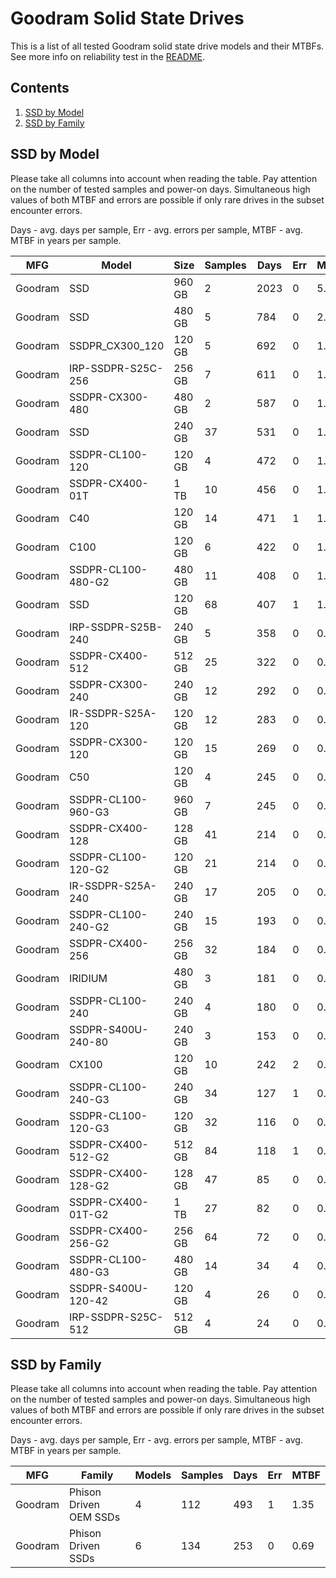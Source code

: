 Goodram Solid State Drives
==========================

This is a list of all tested Goodram solid state drive models and their MTBFs. See
more info on reliability test in the [README](https://github.com/linuxhw/SMART).

Contents
--------

1. [ SSD by Model  ](#ssd-by-model)
2. [ SSD by Family ](#ssd-by-family)

SSD by Model
------------

Please take all columns into account when reading the table. Pay attention on the
number of tested samples and power-on days. Simultaneous high values of both MTBF
and errors are possible if only rare drives in the subset encounter errors.

Days - avg. days per sample,
Err  - avg. errors per sample,
MTBF - avg. MTBF in years per sample.

| MFG       | Model              | Size   | Samples | Days  | Err   | MTBF |
|-----------|--------------------|--------|---------|-------|-------|------|
| Goodram   | SSD                | 960 GB | 2       | 2023  | 0     | 5.54   |
| Goodram   | SSD                | 480 GB | 5       | 784   | 0     | 2.15   |
| Goodram   | SSDPR_CX300_120    | 120 GB | 5       | 692   | 0     | 1.90   |
| Goodram   | IRP-SSDPR-S25C-256 | 256 GB | 7       | 611   | 0     | 1.68   |
| Goodram   | SSDPR-CX300-480    | 480 GB | 2       | 587   | 0     | 1.61   |
| Goodram   | SSD                | 240 GB | 37      | 531   | 0     | 1.46   |
| Goodram   | SSDPR-CL100-120    | 120 GB | 4       | 472   | 0     | 1.30   |
| Goodram   | SSDPR-CX400-01T    | 1 TB   | 10      | 456   | 0     | 1.25   |
| Goodram   | C40                | 120 GB | 14      | 471   | 1     | 1.25   |
| Goodram   | C100               | 120 GB | 6       | 422   | 0     | 1.16   |
| Goodram   | SSDPR-CL100-480-G2 | 480 GB | 11      | 408   | 0     | 1.12   |
| Goodram   | SSD                | 120 GB | 68      | 407   | 1     | 1.11   |
| Goodram   | IRP-SSDPR-S25B-240 | 240 GB | 5       | 358   | 0     | 0.98   |
| Goodram   | SSDPR-CX400-512    | 512 GB | 25      | 322   | 0     | 0.88   |
| Goodram   | SSDPR-CX300-240    | 240 GB | 12      | 292   | 0     | 0.80   |
| Goodram   | IR-SSDPR-S25A-120  | 120 GB | 12      | 283   | 0     | 0.78   |
| Goodram   | SSDPR-CX300-120    | 120 GB | 15      | 269   | 0     | 0.74   |
| Goodram   | C50                | 120 GB | 4       | 245   | 0     | 0.67   |
| Goodram   | SSDPR-CL100-960-G3 | 960 GB | 7       | 245   | 0     | 0.67   |
| Goodram   | SSDPR-CX400-128    | 128 GB | 41      | 214   | 0     | 0.59   |
| Goodram   | SSDPR-CL100-120-G2 | 120 GB | 21      | 214   | 0     | 0.59   |
| Goodram   | IR-SSDPR-S25A-240  | 240 GB | 17      | 205   | 0     | 0.56   |
| Goodram   | SSDPR-CL100-240-G2 | 240 GB | 15      | 193   | 0     | 0.53   |
| Goodram   | SSDPR-CX400-256    | 256 GB | 32      | 184   | 0     | 0.50   |
| Goodram   | IRIDIUM            | 480 GB | 3       | 181   | 0     | 0.50   |
| Goodram   | SSDPR-CL100-240    | 240 GB | 4       | 180   | 0     | 0.49   |
| Goodram   | SSDPR-S400U-240-80 | 240 GB | 3       | 153   | 0     | 0.42   |
| Goodram   | CX100              | 120 GB | 10      | 242   | 2     | 0.42   |
| Goodram   | SSDPR-CL100-240-G3 | 240 GB | 34      | 127   | 1     | 0.32   |
| Goodram   | SSDPR-CL100-120-G3 | 120 GB | 32      | 116   | 0     | 0.32   |
| Goodram   | SSDPR-CX400-512-G2 | 512 GB | 84      | 118   | 1     | 0.32   |
| Goodram   | SSDPR-CX400-128-G2 | 128 GB | 47      | 85    | 0     | 0.24   |
| Goodram   | SSDPR-CX400-01T-G2 | 1 TB   | 27      | 82    | 0     | 0.23   |
| Goodram   | SSDPR-CX400-256-G2 | 256 GB | 64      | 72    | 0     | 0.20   |
| Goodram   | SSDPR-CL100-480-G3 | 480 GB | 14      | 34    | 4     | 0.09   |
| Goodram   | SSDPR-S400U-120-42 | 120 GB | 4       | 26    | 0     | 0.07   |
| Goodram   | IRP-SSDPR-S25C-512 | 512 GB | 4       | 24    | 0     | 0.07   |

SSD by Family
-------------

Please take all columns into account when reading the table. Pay attention on the
number of tested samples and power-on days. Simultaneous high values of both MTBF
and errors are possible if only rare drives in the subset encounter errors.

Days - avg. days per sample,
Err  - avg. errors per sample,
MTBF - avg. MTBF in years per sample.

| MFG       | Family                 | Models | Samples | Days  | Err   | MTBF |
|-----------|------------------------|--------|---------|-------|-------|------|
| Goodram   | Phison Driven OEM SSDs | 4      | 112     | 493   | 1     | 1.35   |
| Goodram   | Phison Driven SSDs     | 6      | 134     | 253   | 0     | 0.69   |
